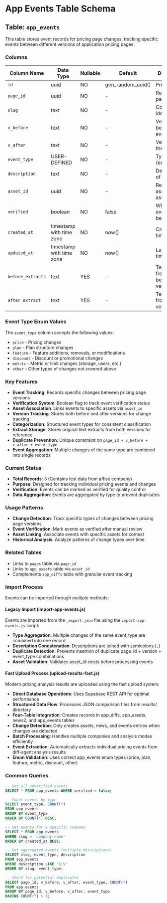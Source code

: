 # App Events Table Schema

## Table: `app_events`

This table stores event records for pricing page changes, tracking specific events between different versions of application pricing pages.

### Columns

| Column Name | Data Type | Nullable | Default | Description |
|-------------|-----------|----------|---------|-------------|
| `id` | uuid | NO | gen_random_uuid() | Primary key |
| `page_id` | uuid | NO | - | Reference to page |
| `slug` | text | NO | - | Company identifier/slug |
| `v_before` | text | NO | - | Version before the event |
| `v_after` | text | NO | - | Version after the event |
| `event_type` | USER-DEFINED | NO | - | Type of event (enum) |
| `description` | text | NO | - | Description of the event |
| `asset_id` | uuid | NO | - | Reference to associated asset |
| `verified` | boolean | NO | false | Whether the event has been verified |
| `created_at` | timestamp with time zone | NO | now() | Creation timestamp |
| `updated_at` | timestamp with time zone | NO | now() | Last update timestamp |
| `before_extracts` | text | YES | - | Text extracts from the before version |
| `after_extract` | text | YES | - | Text extract from the after version |

### Event Type Enum Values

The `event_type` column accepts the following values:

- `price` - Pricing changes
- `plan` - Plan structure changes
- `feature` - Feature additions, removals, or modifications
- `discount` - Discount or promotional changes
- `metric` - Metric or limit changes (storage, users, etc.)
- `other` - Other types of changes not covered above

### Key Features

- **Event Tracking**: Records specific changes between pricing page versions
- **Verification System**: Boolean flag to track event verification status
- **Asset Association**: Links events to specific assets via `asset_id`
- **Version Tracking**: Stores both before and after versions for change tracking
- **Categorization**: Structured event types for consistent classification
- **Extract Storage**: Stores original text extracts from both versions for reference
- **Duplicate Prevention**: Unique constraint on `page_id + v_before + v_after + event_type`
- **Event Aggregation**: Multiple changes of the same type are combined into single records

### Current Status

- **Total Records**: 3 (Contains test data from affise company)
- **Purpose**: Designed for tracking individual pricing events and changes
- **Verification**: Events can be marked as verified for quality control
- **Data Aggregation**: Events are aggregated by type to prevent duplicates

### Usage Patterns

- **Change Detection**: Track specific types of changes between pricing page versions
- **Event Verification**: Mark events as verified after manual review
- **Asset Linking**: Associate events with specific assets for context
- **Historical Analysis**: Analyze patterns of change types over time

### Related Tables

- Links to `pages` table via `page_id`
- Links to `app_assets` table via `asset_id`
- Complements `app_diffs` table with granular event tracking

### Import Process

Events can be imported through multiple methods:

#### Legacy Import (import-app-events.js)
Events are imported from the `_export.json` file using the `import-app-events.js` script:
- **Type Aggregation**: Multiple changes of the same event_type are combined into one record
- **Description Concatenation**: Descriptions are joined with semicolons (`;`)
- **Duplicate Detection**: Prevents insertion of duplicate page_id + version + event_type combinations
- **Asset Validation**: Validates asset_id exists before processing events

#### Fast Upload Process (upload-results-fast.js)
Modern pricing analysis results are uploaded using the fast upload system:
- **Direct Database Operations**: Uses Supabase REST API for optimal performance
- **Structured Data Flow**: Processes JSON comparison files from results/ directory
- **Four-Table Integration**: Creates records in app_diffs, app_assets, news2, and app_events tables
- **Change Detection**: Only creates assets, news, and events entries when changes are detected
- **Batch Processing**: Handles multiple companies and analysis modes efficiently
- **Event Extraction**: Automatically extracts individual pricing events from diff-agent analysis results
- **Enum Validation**: Uses correct app_events enum types (price, plan, feature, metric, discount, other)

### Common Queries

```sql
-- Get all unverified events
SELECT * FROM app_events WHERE verified = false;

-- Count events by type
SELECT event_type, COUNT(*)
FROM app_events
GROUP BY event_type
ORDER BY COUNT(*) DESC;

-- Get events for a specific company
SELECT * FROM app_events
WHERE slug = 'company-name'
ORDER BY created_at DESC;

-- Get aggregated events (multiple descriptions)
SELECT slug, event_type, description
FROM app_events
WHERE description LIKE '%;%'
ORDER BY slug, event_type;

-- Check for potential duplicates
SELECT page_id, v_before, v_after, event_type, COUNT(*)
FROM app_events
GROUP BY page_id, v_before, v_after, event_type
HAVING COUNT(*) > 1;
```